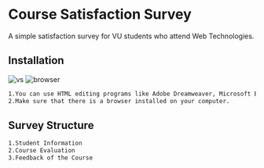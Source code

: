 # Course Satisfaction Survey
A simple satisfaction survey for VU students who attend Web Technologies.
## Installation
![vs](https://user-images.githubusercontent.com/112389820/187873188-c9660f0c-7562-4da5-a952-105ba4ca585a.png)
![browser](https://user-images.githubusercontent.com/112389820/187874077-ae4b884d-b6b7-4c5c-8bbd-f73462e326b8.png)
```bash
1.You can use HTML editing programs like Adobe Dreamweaver, Microsoft Expression Web, and Visual Studio Code.
2.Make sure that there is a browser installed on your computer.
```
## Survey Structure
```bash
1.Student Information
2.Course Evaluation
3.Feedback of the Course
```
